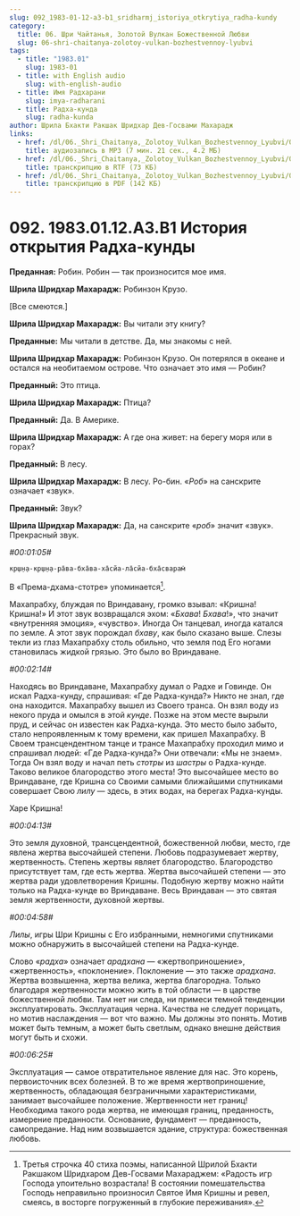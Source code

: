 ```yaml
---
slug: 092_1983-01-12-a3-b1_sridharmj_istoriya_otkrytiya_radha-kundy
category:
  title: 06. Шри Чайтанья, Золотой Вулкан Божественной Любви
  slug: 06-shri-chaitanya-zolotoy-vulkan-bozhestvennoy-lyubvi
tags:
  - title: "1983.01"
    slug: 1983-01
  - title: with English audio
    slug: with-english-audio
  - title: Имя Радхарани
    slug: imya-radharani
  - title: Радха-кунда
    slug: radha-kunda
author: Шрила Бхакти Ракшак Шридхар Дев-Госвами Махарадж
links:
  - href: /dl/06._Shri_Chaitanya,_Zolotoy_Vulkan_Bozhestvennoy_Lyubvi/092_1983.01.12.A3.B1_SridharMj_Istoriya_otkrytiya_Radha-kundy.mp3
    title: аудиозапись в MP3 (7 мин. 21 сек., 4.2 МБ)
  - href: /dl/06._Shri_Chaitanya,_Zolotoy_Vulkan_Bozhestvennoy_Lyubvi/092_1983.01.12.A3.B1_SridharMj_Istoriya_otkrytiya_Radha-kundy.rtf
    title: транскрипцию в RTF (73 КБ)
  - href: /dl/06._Shri_Chaitanya,_Zolotoy_Vulkan_Bozhestvennoy_Lyubvi/092_1983.01.12.A3.B1_SridharMj_Istoriya_otkrytiya_Radha-kundy.pdf
    title: транскрипцию в PDF (142 КБ)
---
```


# 092. 1983.01.12.A3.B1 История открытия Радха-кунды

**Преданная:** Робин. Робин — так произносится мое имя.

**Шрила Шридхар Махарадж:** Робинзон Крузо.

[Все смеются.]

**Шрила Шридхар Махарадж:** Вы читали эту книгу?

**Преданные:** Мы читали в детстве. Да, мы знакомы с ней.

**Шрила Шридхар Махарадж:** Робинзон Крузо. Он потерялся в океане и остался на необитаемом острове. Что означает это имя — Робин?

**Преданный:** Это птица.

**Шрила Шридхар Махарадж:** Птица?

**Преданный:** Да. В Америке.

**Шрила Шридхар Махарадж:** А где она живет: на берегу моря или в горах?

**Преданный:** В лесу.

**Шрила Шридхар Махарадж:** В лесу. Ро-бин. «*Роб*» на санскрите означает «звук».

**Преданный:** Звук?

**Шрила Шридхар Махарадж:** Да, на санскрите «*роб*» значит «звук». Прекрасный звук.

*#00:01:05#*

    кр̣ш̣н̣а-кр̣ш̣н̣а-ра̄ва-бха̄ва-ха̄сйа-ла̄сйа-бха̄сварам̇

В «Према-дхама-стотре» упоминается[^_ftn1].

Махапрабху, блуждая по Вриндавану, громко взывал: «Кришна! Кришна!» И этот звук возвращался эхом: «*Бхава*! *Бхава*!», что значит «внутренняя эмоция», «чувство». Иногда Он танцевал, иногда катался по земле. А этот звук порождал *бхаву*, как было сказано выше. Слезы текли из глаз Махапрабху столь обильно, что земля под Его ногами становилась жидкой грязью. Это было во Вриндаване.

*#00:02:14#*

Находясь во Вриндаване, Махапрабху думал о Радхе и Говинде. Он искал Радха-кунду, спрашивая: «Где Радха-кунда?» Никто не знал, где она находится. Махапрабху вышел из Своего транса. Он взял воду из некого пруда и омылся в этой *кунде*. Позже на этом месте вырыли пруд, и сейчас он известен как Радха-кунда. Это место было забыто, стало непроявленным к тому времени, как пришел Махапрабху. В Своем трансцендентном танце и трансе Махапрабху проходил мимо и спрашивал людей: «Где Радха-кунда?» Они отвечали: «Мы не знаем». Тогда Он взял воду и начал петь *стотры* из *шастры* о Радха-кунде. Таково великое благородство этого места! Это высочайшее место во Вриндаване, где Кришна со Своими самыми ближайшими спутниками совершает Свою *лилу* — здесь, в этих водах, на берегах Радха-кунды.

Харе Кришна!

*#00:04:13#*

Это земля духовной, трансцендентной, божественной любви, место, где явлена жертва высочайшей степени. Любовь подразумевает жертву, жертвенность. Степень жертвы являет благородство. Благородство присутствует там, где есть жертва. Жертва высочайшей степени — это жертва ради удовлетворения Кришны. Подобную жертву можно найти только на Радха-кунде во Вриндаване. Весь Вриндаван — это святая земля жертвенности, духовной жертвы.

*#00:04:58#*

*Лилы*, игры Шри Кришны с Его избранными, немногими спутниками можно обнаружить в высочайшей степени на Радха-кунде.

Слово «*радха*» означает *арадхана* — «жертвоприношение», «жертвенность», «поклонение». Поклонение — это также *арадхана*. Жертва возвышенна, жертва велика, жертва благородна. Только благодаря жертвенности можно жить в той области — в царстве божественной любви. Там нет ни следа, ни примеси темной тенденции эксплуатировать. Эксплуатация черна. Качества не следует порицать, но мотив наслаждения — вот что важно. Мы должны это понять. Мотив может быть темным, а может быть светлым, однако внешне действия могут быть и схожи.

*#00:06:25#*

Эксплуатация — самое отвратительное явление для нас. Это корень, первоисточник всех болезней. В то же время жертвоприношение, жертвенность, обладающая безграничными характеристиками, занимает высочайшее положение. Жертвенности нет границ! Необходима такого рода жертва, не имеющая границ, преданность, измерение преданности. Основание, фундамент — преданность, самопредание. Над ним возвышается здание, структура: божественная любовь.



[^_ftn1]: Третья строчка 40 стиха поэмы, написанной Шрилой Бхакти Ракшаком Шридхаром Дев-Госвами Махараджем: «Радость игр Господа упоительно возрастала! В состоянии помешательства Господь неправильно произносил Святое Имя Кришны и ревел, смеясь, в восторге погруженный в глубокие переживания».

